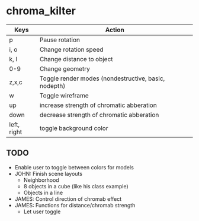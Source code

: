 # chroma_kilter

| Keys  | Action |
|---|---|
| p  |  Pause rotation |
| i, o  |  Change rotation speed |
| k, l |  Change distance to object |
| 0-9 | Change geometry |
| z,x,c | Toggle render modes (nondestructive, basic, nodepth) |
| w | Toggle wireframe |
| up | increase strength of chromatic abberation |
| down | decrease strength of chromatic abberation | 
| left, right | toggle background color |

## TODO

- Enable user to toggle between colors for models
- JOHN: Finish scene layouts
  - Neighborhood
  - 8 objects in a cube (like his class example)
  - Objects in a line
- JAMES: Control direction of chromab effect
- JAMES: Functions for distance/chromab strength
  - Let user toggle
